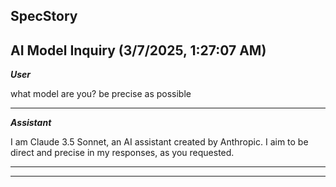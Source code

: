 ## SpecStory

## AI Model Inquiry (3/7/2025, 1:27:07 AM)

_**User**_

what model are you? be precise as possible

---

_**Assistant**_

I am Claude 3.5 Sonnet, an AI assistant created by Anthropic. I aim to be direct and precise in my responses, as you requested.

---



---

